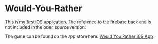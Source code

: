 # Would-You-Rather

This is my first iOS application. The reference to the firebase back end is not included in the open source version. 

The game can be found on the app store here: [Would You Rather iOS App](https://itunes.apple.com/us/app/would-you-rather-or/id1466628291?mt=8)
